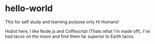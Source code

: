 # hello-world
This for self study and learning purpose only
Hi Humans!

Hubot here, I like Node.js and Coffescript (Thats what I'm made off),
I've had tacos on the moon and find them far superior to Earth tacos.
